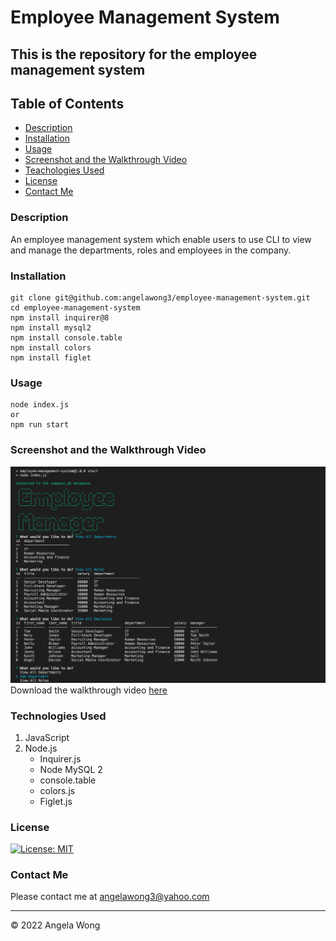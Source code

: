 # Employee Management System

## This is the repository for the employee management system

## Table of Contents

- [Description](#description)
- [Installation](#installation)
- [Usage](#usage)
- [Screenshot and the Walkthrough Video](#screenshot-and-the-walkthrough-video)
- [Teachologies Used](#technologies-used)
- [License](#license)
- [Contact Me](#contact-me)

### Description

An employee management system which enable users to use CLI to view and manage the departments, roles and employees in the company.

### Installation

```
git clone git@github.com:angelawong3/employee-management-system.git
cd employee-management-system
npm install inquirer@8
npm install mysql2
npm install console.table
npm install colors
npm install figlet
```

### Usage

```
node index.js
or
npm run start
```

### Screenshot and the Walkthrough Video

![screenshot](./assets/img/CLI.png)
<br />
Download the walkthrough video [here]()

### Technologies Used

1. JavaScript
2. Node.js
   - Inquirer.js
   - Node MySQL 2
   - console.table
   - colors.js
   - Figlet.js

### License

[![License: MIT](https://img.shields.io/badge/license-MIT-green)](https://opensource.org/licenses/MIT)

### Contact Me

Please contact me at angelawong3@yahoo.com

---

© 2022 Angela Wong
